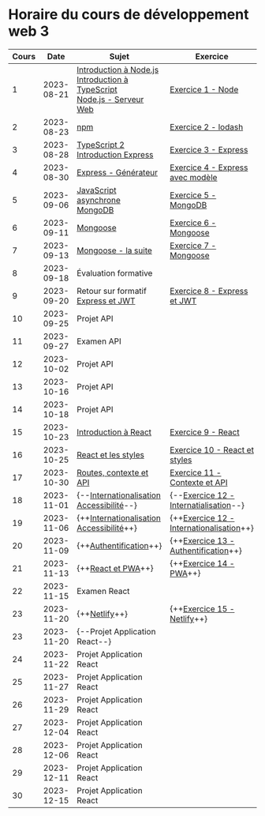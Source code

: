 # Horaire du cours de développement web 3
Cours|Date|Sujet|Exercice
--|--|--|--
1|2023-08-21|[Introduction à Node.js](introduction_nodejs.md) <br/> [Introduction à TypeScript](introduction_typescript.md) <br/> [Node.js - Serveur Web](nodejs_serveur_web.md)|[Exercice 1 - Node](exercice1_node.md)
2|2023-08-23|[npm](npm.md)|[Exercice 2 - lodash](exercice2_lodash.md)
3|2023-08-28|[TypeScript 2](typescript_2.md)<br/>[Introduction Express](introduction_express.md)|[Exercice 3 - Express](exercice3_express.md)
4|2023-08-30|[Express - Générateur](generateur_express.md)|[Exercice 4 - Express avec modèle](exercice4_express_avec_modele.md)
5|2023-09-06|[JavaScript asynchrone](javascript_async.md) <br/> [MongoDB](mongodb.md)|[Exercice 5 - MongoDB](exercice5_mongodb.md)
6|2023-09-11|[Mongoose](introduction_mongoose.md)|[Exercice 6 - Mongoose](exercice6_mongoose.md)
7|2023-09-13|[Mongoose - la suite](mongoose2.md)|[Exercice 7 - Mongoose](exercice7_mongoose.md)
8|2023-09-18|Évaluation formative|
9|2023-09-20|Retour sur formatif <br/> [Express et JWT](express_jwt.md)|[Exercice 8 - Express et JWT](exercice8_express_jwt.md)
10|2023-09-25|Projet API|
11|2023-09-27|Examen API|
12|2023-10-02|Projet API|
13|2023-10-16|Projet API|
14|2023-10-18|Projet API|
15|2023-10-23|[Introduction à React](introduction_react.md)|[Exercice 9 - React](exercice9_react.md)
16|2023-10-25|[React et les styles](react_styles.md)|[Exercice 10 - React et styles](exercice10_react_styles.md)
17|2023-10-30|[Routes, contexte et API](react3.md)|[Exercice 11 - Contexte et API](exercice11_context.md)
18|2023-11-01|{--[Internationalisation](internationalisation.md) <br />[Accessibilité](accessibilite.md)--}|{--[Exercice 12 - Internatialisation](exercice12_internationalisation.md)--}
19|2023-11-06|{++[Internationalisation](internationalisation.md) <br />[Accessibilité](accessibilite.md)++}|{++[Exercice 12 - Internationalisation](exercice12_internationalisation.md)++}
20|2023-11-09|{++[Authentification](authentification.md)++}|{++[Exercice 13 - Authentification](exercice13_authentification.md)++}
21|2023-11-13|{++[React et PWA](pwa.md)++}|{++[Exercice 14 - PWA](exercice14_pwa.md)++}
22|2023-11-15|Examen React|
23|2023-11-20|{++[Netlify](netlify.md)++}|{++[Exercice 15 - Netlify](exercice15_netlify.md)++}
23|2023-11-20|{--Projet Application React--}|
24|2023-11-22|Projet Application React|
25|2023-11-27|Projet Application React|
26|2023-11-29|Projet Application React|
27|2023-12-04|Projet Application React|
28|2023-12-06|Projet Application React|
29|2023-12-11|Projet Application React|
30|2023-12-15|Projet Application React|
